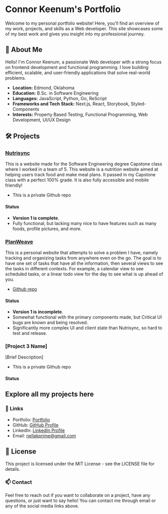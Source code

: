 # Connor Keenum's Portfolio
Welcome to my personal portfolio website! Here, you'll find an overview of my work, projects, and skills as a Web developer. This site showcases some of my best work and gives you insight into my professional journey.

 <!-- Add a screenshot of your portfolio -->

## 🌟 About Me
Hello! I'm Connor Keenum, a passionate Web developer with a strong focus on frontend development and functional programming. I love building efficient, scalable, and user-friendly applications that solve real-world problems.

* __Location:__ Edmond, Oklahoma
* __Education:__ B.Sc. in Software Engineering
* __Languages:__ JavaScript, Python, Go, ReScript
* __Frameworks and Tech Stack:__ Next.js, React, Storybook, Styled-Components
* __Interests:__ Property Based Testing, Functional Programming, Web Development, UI/UX Design

## 🛠️ Projects
### [Nutrisync](https://www.nutrisync.fit/)
This is a website made for the Software Engineering degree Capstone class where I worked in a team of 5. This website is a nutrition website aimed at helping users track food and make meal plans. It passed in my Capstone class with a perfect 100% grade. It is also fully accessible and mobile friendly!

- This is a private Github repo

#### Status 
- __Version 1 is complete__. 
- Fully functional, but lacking many nice to have features such as many foods, profile pictures, and more.


### [PlanWeave](https://planweave.com/)
This is a personal website that attempts to solve a problem I have, namely tracking and organizing tasks from anywhere even on the go. The goal is to have one set of tasks that have all the information, then several views to see the tasks in different contexts. For example, a calendar view to see scheduled tasks, or a linear todo view for the day to see what is up ahead of you.

- [Github repo](https://github.com/Nellak2017/plan-weave)

#### Status
- __Version 1 is incomplete__.
- Somewhat functional with the primary components made, but Critical UI bugs are known and being resolved.
- Significantly more complex UI and client state than Nutrisync, so hard to test and release.


### [Project 3 Name]
[Brief Description]

- This is a private Github repo

#### Status

## Explore all my projects here

### 🔗 Links
* Portfolio: [Portfolio](http://connorsprojects.com/)
* GitHub: [GitHub Profile](https://github.com/Nellak2017)
* LinkedIn: [LinkedIn Profile](https://www.linkedin.com/in/connor-keenum/)
* Email: nellakprime@gmail.com

## 📄 License
This project is licensed under the MIT License - see the LICENSE file for details.

### 📫 Contact
Feel free to reach out if you want to collaborate on a project, have any questions, or just want to say hello! You can contact me through email or any of the social media links above.
